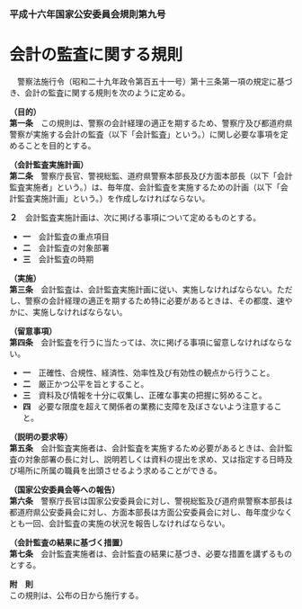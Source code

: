 ### 平成十六年国家公安委員会規則第九号  
# 会計の監査に関する規則  
　警察法施行令（昭和二十九年政令第百五十一号）第十三条第一項の規定に基づき、会計の監査に関する規則を次のように定める。  
  
**（目的）**  
**第一条**　この規則は、警察の会計経理の適正を期するため、警察庁及び都道府県警察が実施する会計の監査（以下「会計監査」という。）に関し必要な事項を定めることを目的とする。  
  
**（会計監査実施計画）**  
**第二条**　警察庁長官、警視総監、道府県警察本部長及び方面本部長（以下「会計監査実施者」という。）は、毎年度、会計監査を実施するための計画（以下「会計監査実施計画」という。）を作成しなければならない。  
  
**２**　会計監査実施計画は、次に掲げる事項について定めるものとする。  
* **一**　会計監査の重点項目  
* **二**　会計監査の対象部署  
* **三**　会計監査の時期  
  
**（実施）**  
**第三条**　会計監査は、会計監査実施計画に従い、実施しなければならない。ただし、警察の会計経理の適正を期するため特に必要があるときは、その都度、速やかに、実施しなければならない。  
  
**（留意事項）**  
**第四条**　会計監査を行うに当たっては、次に掲げる事項に留意しなければならない。  
* **一**　正確性、合規性、経済性、効率性及び有効性の観点から行うこと。  
* **二**　厳正かつ公平を旨とすること。  
* **三**　資料及び情報を十分に収集し、正確な事実の把握に努めること。  
* **四**　必要な限度を超えて関係者の業務に支障を及ぼさないよう注意すること。  
  
**（説明の要求等）**  
**第五条**　会計監査実施者は、会計監査を実施するため必要があるときは、会計監査の対象部署の長に対し、説明若しくは資料の提出を求め、又は指定する日時及び場所に所属の職員を出頭させるよう求めることができる。  
  
**（国家公安委員会等への報告）**  
**第六条**　警察庁長官は国家公安委員会に対し、警視総監及び道府県警察本部長は都道府県公安委員会に対し、方面本部長は方面公安委員会に対し、毎年度少なくとも一回、会計監査の実施の状況を報告しなければならない。  
  
**（会計監査の結果に基づく措置）**  
**第七条**　会計監査実施者は、会計監査の結果に基づき、必要な措置を講ずるものとする。  
  
**附　則**  
この規則は、公布の日から施行する。  
  
